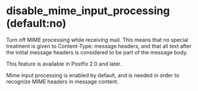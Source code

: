 # disable_mime_input_processing (default:no) 


Turn off MIME processing while receiving mail. This means that no
special treatment is given to Content-Type: message headers, and
that all text after the initial message headers is considered to
be part of the message body.



This feature is available in Postfix 2.0 and later.



Mime input processing is enabled by default, and is needed in order
to recognize MIME headers in message content.



